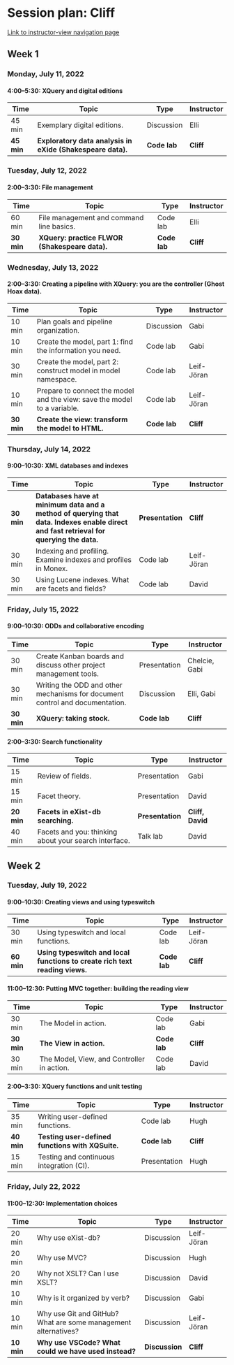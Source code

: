 # Session plan: Cliff

[Link to instructor-view navigation page](daily_instructor_view.md)

## Week 1

### Monday, July 11, 2022

#### 4:00–5:30: XQuery and digital editions

Time | Topic | Type | Instructor
---- | ---- | ---- | ---- 
45 min | Exemplary digital editions. | Discussion | Elli
**45 min** | **Exploratory data analysis in eXide (Shakespeare data).** | **Code lab** | **Cliff**

### Tuesday, July 12, 2022

#### 2:00–3:30: File management

Time | Topic | Type | Instructor
---- | ---- | ---- | ---- 
60 min | File management and command line basics. | Code lab | Elli
**30 min** | **XQuery: practice FLWOR (Shakespeare data).** | **Code lab** | **Cliff**

### Wednesday, July 13, 2022

#### 2:00–3:30: Creating a pipeline with XQuery: you are the controller (Ghost Hoax data).

Time | Topic | Type | Instructor
---- | ---- | ---- | ---- 
10 min | Plan goals and pipeline organization. | Discussion | Gabi
10 min | Create the model, part 1: find the information you need. | Code lab | Gabi
30 min | Create the model, part 2: construct model in model namespace. | Code lab | Leif-Jöran
10 min | Prepare to connect the model and the view: save the model to a variable. | Code lab | Leif-Jöran
**30 min** | **Create the view: transform the model to HTML.** | **Code lab** | **Cliff**

### Thursday, July 14, 2022

#### 9:00–10:30: XML databases and indexes

Time | Topic | Type | Instructor
---- | ---- | ---- | ---- 
**30 min** | **Databases have at minimum data and a method of querying that data. Indexes enable direct and fast retrieval for querying the data.** | **Presentation** | **Cliff**
30 min | Indexing and profiling. Examine indexes and profiles in Monex. | Code lab | Leif-Jöran
30 min | Using Lucene indexes. What are facets and fields? | Code lab | David

### Friday, July 15, 2022

#### 9:00–10:30: ODDs and collaborative encoding

Time | Topic | Type | Instructor
---- | ---- | ---- | ---- 
30 min | Create Kanban boards and discuss other project management tools. | Presentation | Chelcie, Gabi
30 min | Writing the ODD and other mechanisms for document control and documentation. | Discussion | Elli, Gabi
**30 min** | **XQuery: taking stock.** | **Code lab** | **Cliff**

#### 2:00–3:30: Search functionality

Time | Topic | Type | Instructor
---- | ---- | ---- | ---- 
15 min | Review of fields. | Presentation | Gabi
15 min | Facet theory. | Presentation | David
**20 min** | **Facets in eXist-db searching.** | **Presentation** | **Cliff, David**
40 min | Facets and you: thinking about your search interface. | Talk lab | David

## Week 2

### Tuesday, July 19, 2022

#### 9:00–10:30: Creating views and using typeswitch

Time | Topic | Type | Instructor
---- | ---- | ---- | ---- 
30 min | Using typeswitch and local functions. | Code lab | Leif-Jöran
**60 min** | **Using typeswitch and local functions to create rich text reading views.** | **Code lab** | **Cliff**

#### 11:00–12:30: Putting MVC together: building the reading view

Time | Topic | Type | Instructor
---- | ---- | ---- | ---- 
30 min | The Model in action. | Code lab | Gabi
**30 min** | **The View in action.** | **Code lab** | **Cliff**
30 min | The Model, View, and Controller in action. | Code lab | David

#### 2:00–3:30: XQuery functions and unit testing

Time | Topic | Type | Instructor
---- | ---- | ---- | ---- 
35 min | Writing user-defined functions. | Code lab | Hugh
**40 min** | **Testing user-defined functions with XQSuite.** | **Code lab** | **Cliff**
15 min | Testing and continuous integration (CI). | Presentation | Hugh

### Friday, July 22, 2022

#### 11:00–12:30: Implementation choices

Time | Topic | Type | Instructor
---- | ---- | ---- | ---- 
20 min | Why use eXist-db? | Discussion | Leif-Jöran
20 min | Why use MVC? | Discussion | Hugh
20 min | Why not XSLT? Can I use XSLT? | Discussion | David
10 min | Why is it organized by verb? | Discussion | Gabi
10 min | Why use Git and GitHub? What are some management alternatives? | Discussion | Leif-Jöran
**10 min** | **Why use VSCode? What could we have used instead?** | **Discussion** | **Cliff**

